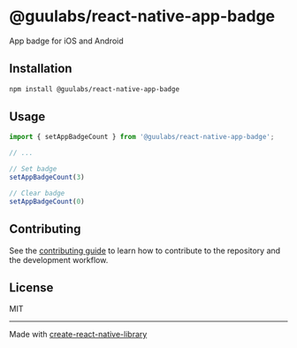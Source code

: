 # @guulabs/react-native-app-badge

App badge for iOS and Android

## Installation

```sh
npm install @guulabs/react-native-app-badge
```

## Usage

```js
import { setAppBadgeCount } from '@guulabs/react-native-app-badge';

// ...

// Set badge
setAppBadgeCount(3)

// Clear badge
setAppBadgeCount(0)
```


## Contributing

See the [contributing guide](CONTRIBUTING.md) to learn how to contribute to the repository and the development workflow.

## License

MIT

---

Made with [create-react-native-library](https://github.com/callstack/react-native-builder-bob)
